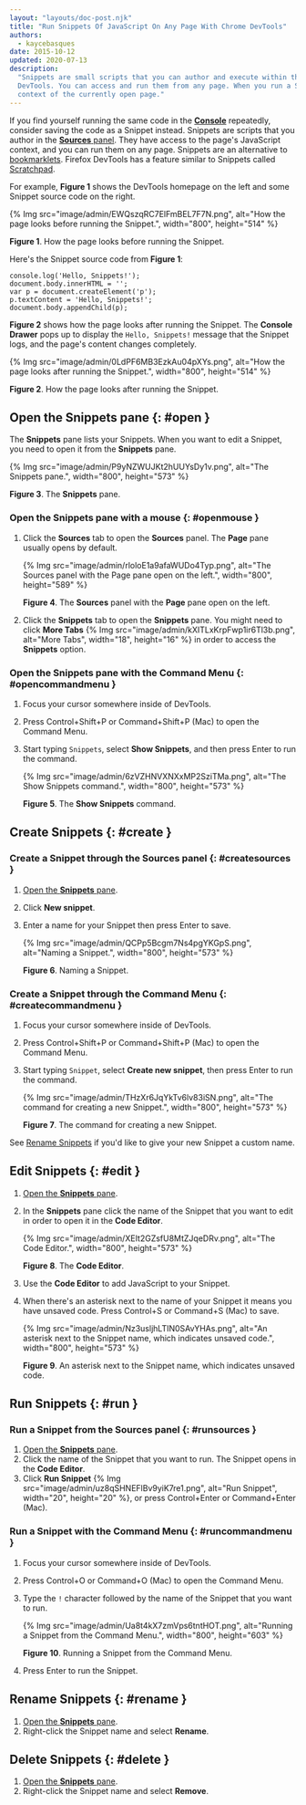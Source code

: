 ```yaml
---
layout: "layouts/doc-post.njk"
title: "Run Snippets Of JavaScript On Any Page With Chrome DevTools"
authors:
  - kaycebasques
date: 2015-10-12
updated: 2020-07-13
description:
  "Snippets are small scripts that you can author and execute within the Sources panel of Chrome
  DevTools. You can access and run them from any page. When you run a Snippet, it executes from the
  context of the currently open page."
---
```


If you find yourself running the same code in the [**Console**][1] repeatedly, consider saving the
code as a Snippet instead. Snippets are scripts that you author in the [**Sources** panel][2]. They
have access to the page's JavaScript context, and you can run them on any page. Snippets are an
alternative to [bookmarklets][3]. Firefox DevTools has a feature similar to Snippets called
[Scratchpad][4].

For example, **Figure 1** shows the DevTools homepage on the left and some Snippet source code on
the right.

{% Img src="image/admin/EWQszqRC7ElFmBEL7F7N.png", alt="How the page looks before running the Snippet.", width="800", height="514" %}

**Figure 1**. How the page looks before running the Snippet.

Here's the Snippet source code from **Figure 1**:

```
console.log('Hello, Snippets!');
document.body.innerHTML = '';
var p = document.createElement('p');
p.textContent = 'Hello, Snippets!';
document.body.appendChild(p);
```

**Figure 2** shows how the page looks after running the Snippet. The **Console Drawer** pops up to
display the `Hello, Snippets!` message that the Snippet logs, and the page's content changes
completely.

{% Img src="image/admin/0LdPF6MB3EzkAu04pXYs.png", alt="How the page looks after running the Snippet.", width="800", height="514" %}

**Figure 2**. How the page looks after running the Snippet.

## Open the Snippets pane {: #open }

The **Snippets** pane lists your Snippets. When you want to edit a Snippet, you need to open it from
the **Snippets** pane.

{% Img src="image/admin/P9yNZWUJKt2hUUYsDy1v.png", alt="The Snippets pane.", width="800", height="573" %}

**Figure 3**. The **Snippets** pane.

### Open the Snippets pane with a mouse {: #openmouse }

1.  Click the **Sources** tab to open the **Sources** panel. The **Page** pane usually opens by
    default.

    {% Img src="image/admin/rloloE1a9afaWUDo4Typ.png", alt="The Sources panel with the Page pane open on the left.", width="800", height="589" %}

    **Figure 4**. The **Sources** panel with the **Page** pane open on the left.

2.  Click the **Snippets** tab to open the **Snippets** pane. You might need to click **More Tabs**
    {% Img src="image/admin/kXITLxKrpFwp1ir6Tl3b.png", alt="More Tabs", width="18", height="16" %} in order to access the
    **Snippets** option.

### Open the Snippets pane with the Command Menu {: #opencommandmenu }

1.  Focus your cursor somewhere inside of DevTools.
2.  Press Control+Shift+P or Command+Shift+P (Mac) to open the Command Menu.
3.  Start typing `Snippets`, select **Show Snippets**, and then press Enter to run the command.

    {% Img src="image/admin/6zVZHNVXNXxMP2SziTMa.png", alt="The Show Snippets command.", width="800", height="573" %}

    **Figure 5**. The **Show Snippets** command.

## Create Snippets {: #create }

### Create a Snippet through the Sources panel {: #createsources }

1.  [Open the **Snippets** pane][5].
2.  Click **New snippet**.
3.  Enter a name for your Snippet then press Enter to save.

    {% Img src="image/admin/QCPp5Bcgm7Ns4pgYKGpS.png", alt="Naming a Snippet.", width="800", height="573" %}

    **Figure 6**. Naming a Snippet.

### Create a Snippet through the Command Menu {: #createcommandmenu }

1.  Focus your cursor somewhere inside of DevTools.
2.  Press Control+Shift+P or Command+Shift+P (Mac) to open the Command Menu.
3.  Start typing `Snippet`, select **Create new snippet**, then press Enter to run the command.

    {% Img src="image/admin/THzXr6JqYkTv6lv83iSN.png", alt="The command for creating a new Snippet.", width="800", height="573" %}

    **Figure 7**. The command for creating a new Snippet.

See [Rename Snippets][6] if you'd like to give your new Snippet a custom name.

## Edit Snippets {: #edit }

1.  [Open the **Snippets** pane][7].
2.  In the **Snippets** pane click the name of the Snippet that you want to edit in order to open it
    in the **Code Editor**.

    {% Img src="image/admin/XEIt2GZsfU8MtZJqeDRv.png", alt="The Code Editor.", width="800", height="573" %}

    **Figure 8**. The **Code Editor**.

3.  Use the **Code Editor** to add JavaScript to your Snippet.
4.  When there's an asterisk next to the name of your Snippet it means you have unsaved code. Press
    Control+S or Command+S (Mac) to save.

    {% Img src="image/admin/Nz3usljhLTIN0SAvYHAs.png", alt="An asterisk next to the Snippet name, which indicates unsaved code.", width="800", height="573" %}

    **Figure 9**. An asterisk next to the Snippet name, which indicates unsaved code.

## Run Snippets {: #run }

### Run a Snippet from the Sources panel {: #runsources }

1.  [Open the **Snippets** pane][8].
2.  Click the name of the Snippet that you want to run. The Snippet opens in the **Code Editor**.
3.  Click **Run Snippet** {% Img src="image/admin/uz8qSHNEFlBv9yiK7re1.png", alt="Run Snippet", width="20", height="20" %},
    or press Control+Enter or Command+Enter (Mac).

### Run a Snippet with the Command Menu {: #runcommandmenu }

1.  Focus your cursor somewhere inside of DevTools.
2.  Press Control+O or Command+O (Mac) to open the Command Menu.
3.  Type the `!` character followed by the name of the Snippet that you want to run.

    {% Img src="image/admin/Ua8t4kX7zmVps6tntHOT.png", alt="Running a Snippet from the Command Menu.", width="800", height="603" %}

    **Figure 10**. Running a Snippet from the Command Menu.

4.  Press Enter to run the Snippet.

## Rename Snippets {: #rename }

1.  [Open the **Snippets** pane][9].
2.  Right-click the Snippet name and select **Rename**.

## Delete Snippets {: #delete }

1.  [Open the **Snippets** pane][10].
2.  Right-click the Snippet name and select **Remove**.

[1]: /web/tools/chrome-devtools/console
[2]: /web/tools/chrome-devtools/sources
[3]: https://en.wikipedia.org/wiki/Bookmarklet
[4]: https://developer.mozilla.org/en-US/docs/Tools/Scratchpad
[5]: #open
[6]: #rename
[7]: #open
[8]: #open
[9]: #open
[10]: #open

